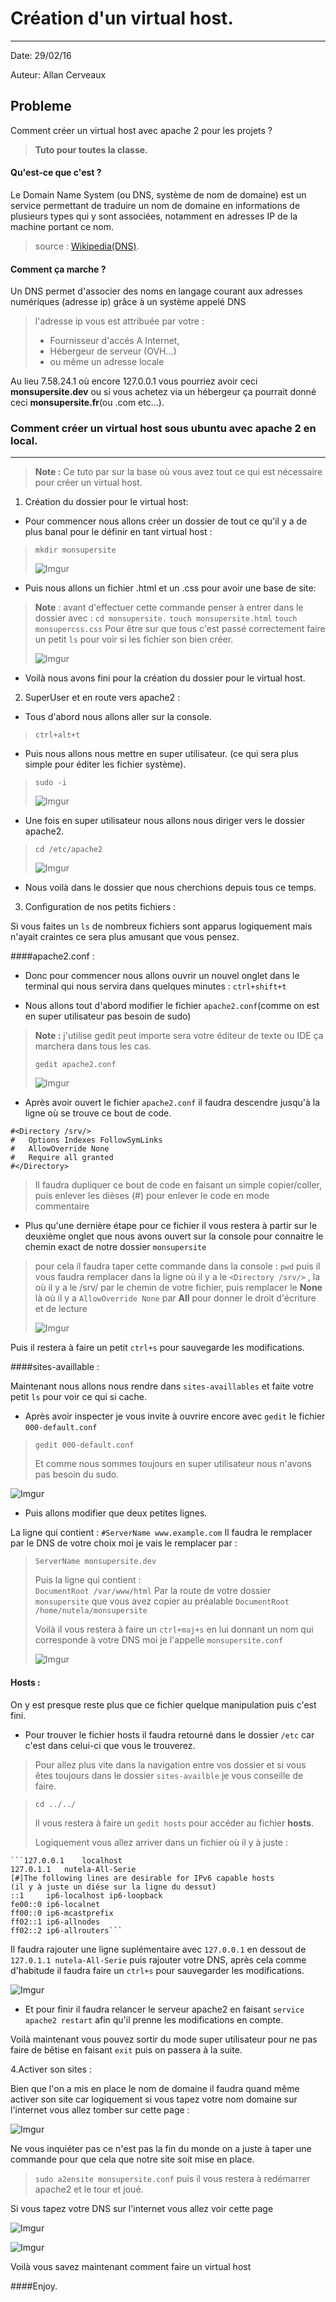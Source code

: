# Création d'un virtual host.
___

Date: 29/02/16

Auteur: Allan Cerveaux

## Probleme

Comment créer un virtual host avec apache 2 pour les projets ?
>**Tuto pour toutes la classe.**

#### Qu'est-ce que c'est ?

Le Domain Name System (ou DNS, système de nom de domaine) est un service permettant de traduire un nom de domaine en informations de plusieurs types qui y sont associées, notamment en adresses IP de la machine portant ce nom.

> source : [Wikipedia(DNS)](https://fr.wikipedia.org/wiki/Domain_Name_System).

#### Comment ça marche ?

Un DNS permet d'associer des noms en langage courant aux adresses numériques (adresse ip) grâce à un système appelé DNS
>l'adresse ip  vous est attribuée par votre :
> - Fournisseur d'accés A Internet,
> - Hébergeur de serveur (OVH...)
> - ou même un adresse locale
 
Au lieu 7.58.24.1 où encore 127.0.0.1 vous pourriez avoir ceci **monsupersite.dev** ou si vous achetez via un hébergeur ça pourrait donné ceci **monsupersite.fr**(ou .com etc...).

### **Comment créer un virtual host sous ubuntu avec apache 2 en local.**
_____
> **Note :** Ce tuto par sur la base où vous avez tout ce qui est nécessaire pour créer un virtual host.



1. Création du dossier pour le virtual host: 
 - Pour commencer nous allons créer un dossier de tout ce qu'il y a de plus banal pour le définir en tant virtual host :

 > `mkdir monsupersite`
 > 
 > ![Imgur](http://i.imgur.com/XpnKGJ4.png)
 
 - Puis nous allons un fichier .html et un .css pour avoir une base de site:
 
 > **Note** :  avant d'effectuer cette commande penser à entrer dans le dossier avec :
 > `cd monsupersite.`
 > `touch monsupersite.html`
 > `touch monsupercss.css`
 > Pour être sur que tous c'est passé correctement faire un petit `ls` pour voir si les fichier son bien créer.
 >
 >  ![Imgur](http://i.imgur.com/hHS1bsG.png)
 
 - Voilà nous avons fini pour la création du dossier pour le virtual host.
 
2. SuperUser et en route vers apache2 :
 
- Tous d'abord nous allons aller sur la console.

>`ctrl+alt+t`

- Puis nous allons nous mettre en super utilisateur. (ce qui sera plus simple pour éditer les fichier système).

>`sudo -i` 
>
>![Imgur](http://i.imgur.com/J9viT49.png)

- Une fois en super utilisateur nous allons nous diriger vers le dossier apache2.
> `cd /etc/apache2`
> 
>![Imgur](http://i.imgur.com/8OTHOXu.png)

- Nous voilà dans le dossier que nous cherchions depuis tous ce temps.

3. Configuration de nos petits fichiers :

Si vous faites un `ls` de nombreux fichiers sont apparus logiquement mais n'ayait craintes ce sera plus amusant que vous pensez.

####apache2.conf : 
- Donc pour commencer nous allons ouvrir un nouvel onglet dans le terminal qui nous servira dans quelques minutes : `ctrl+shift+t`

- Nous allons tout d'abord modifier le fichier ```apache2.conf```(comme on est en super utilisateur pas besoin de sudo)

>**Note :** j'utilise gedit peut importe sera votre éditeur de texte ou IDE ça marchera dans tous les cas.
>
>`gedit apache2.conf`
>
>![Imgur](http://i.imgur.com/unePElD.png)

- Après avoir ouvert le fichier ```apache2.conf``` il faudra descendre jusqu'à la ligne où se trouve ce bout de code.
```
#<Directory /srv/>
#   Options Indexes FollowSymLinks
#   AllowOverride None
#   Require all granted
#</Directory>
```
>Il faudra dupliquer ce bout de code en faisant un simple copier/coller, puis enlever les dièses (#) pour enlever le code en mode commentaire

- Plus qu'une dernière étape pour ce fichier il vous restera à partir sur le deuxième onglet que nous avons ouvert sur la console pour connaitre le chemin exact de notre dossier ```monsupersite``` 

>pour cela il faudra taper cette commande dans la console :
> `pwd`
> puis il vous faudra remplacer dans la ligne où il y a le ```<Directory /srv/>``` ,
> la où il y a le /srv/ par le chemin de votre fichier,
> puis remplacer le **None** là où il y a ```AllowOverride None``` par **All** pour donner le droit d'écriture et de lecture
> 
> ![Imgur](http://i.imgur.com/8Xpbxgv.png)

Puis il restera à faire un petit ```ctrl+s``` pour sauvegarde les modifications.

####sites-availlable : 

Maintenant nous allons nous rendre dans ```sites-availlables``` et faite votre petit ```ls``` pour voir ce qui si cache.

- Après avoir inspecter je vous invite à ouvrire encore avec ```gedit``` le fichier ```000-default.conf```

> `gedit 000-default.conf`
> 
>Et comme nous sommes toujours en super utilisateur nous n'avons pas besoin du sudo.
> 


![Imgur](http://i.imgur.com/ZZJpLH0.png)


- Puis allons modifier que deux petites lignes.

La ligne qui contient :
`#ServerName www.example.com` 
Il faudra le remplacer par le DNS de votre choix moi je vais le remplacer par :
>`ServerName monsupersite.dev`
>
>Puis la ligne qui contient :  
>`DocumentRoot /var/www/html`
>Par la route de votre dossier `monsupersite` que vous avez copier au préalable
>`DocumentRoot /home/nutela/monsupersite`
>
>Voilà il vous restera à faire un `ctrl+maj+s` en lui donnant un nom qui corresponde à votre DNS moi je l'appelle `monsupersite.conf`
>
>
>![Imgur](http://i.imgur.com/JQvmt2j.png)

#### Hosts :

On y est presque reste plus que ce fichier quelque manipulation puis c'est fini.

- Pour trouver le fichier hosts il faudra retourné dans le dossier `/etc` car c'est dans celui-ci que vous le trouverez.
> Pour allez plus vite dans la navigation entre vos dossier et si vous êtes toujours dans le dossier `sites-availble` je vous conseille de faire.

> `cd ../../`
> 
>Il vous restera à faire un `gedit hosts` pour accéder au fichier **hosts**.
>  
>  Logiquement vous allez arriver dans un fichier où il y à juste :

    ```127.0.0.1    localhost
    127.0.1.1   nutela-All-Serie
    [#]The following lines are desirable for IPv6 capable hosts
    (il y à juste un diése sur la ligne du dessut)
    ::1     ip6-localhost ip6-loopback
    fe00::0 ip6-localnet
    ff00::0 ip6-mcastprefix
    ff02::1 ip6-allnodes
    ff02::2 ip6-allrouters```

Il faudra rajouter une ligne suplémentaire avec `127.0.0.1` en dessout de ` 127.0.1.1 nutela-All-Serie` puis rajouter votre DNS, après cela comme d'habitude il faudra faire un `ctrl+s` pour sauvegarder les modifications.

![Imgur](http://i.imgur.com/JQvmt2j.png)


 - Et pour finir il faudra relancer le serveur apache2 en faisant `service apache2 restart` afin qu'il prenne les modifications en compte.

 Voilà maintenant vous pouvez sortir du mode super utilisateur pour ne pas faire de bêtise en faisant `exit` puis on passera à la suite.

 4.Activer son sites :

Bien que l'on a mis en place le nom de domaine il faudra quand même activer son site car logiquement si vous tapez votre nom domaine sur l'internet vous allez tomber sur cette page :

![Imgur](http://i.imgur.com/EVLqaRa.png)

Ne vous inquiéter pas ce n'est pas la fin du monde on a juste à taper une commande pour que cela que notre site soit mise en place.

>`sudo a2ensite monsupersite.conf`
> puis il vous restera à redémarrer apache2
> et le tour et joué.

Si vous tapez votre DNS sur l'internet vous allez voir cette page


![Imgur](http://i.imgur.com/iLxjJtn.png)


![Imgur](http://i.imgur.com/U3wUB8N.png)

Voilà vous savez maintenant comment faire un virtual host 

####Enjoy.
